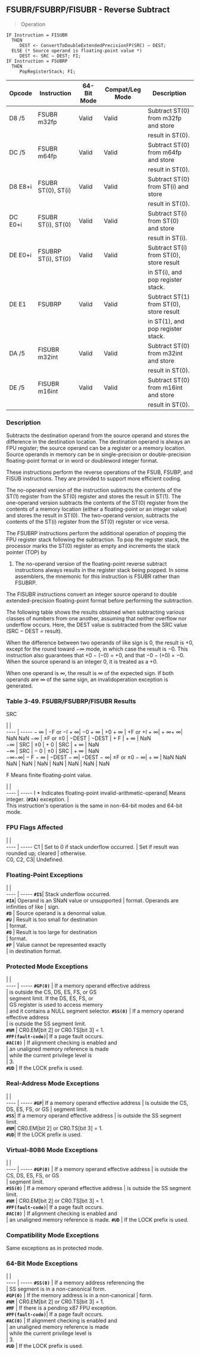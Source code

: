 ## FSUBR/FSUBRP/FISUBR - Reverse Subtract

> Operation

``` slim
IF Instruction = FISUBR
  THEN
     DEST <- ConvertToDoubleExtendedPrecisionFP(SRC) − DEST;
  ELSE (* Source operand is floating-point value *)
     DEST <- SRC − DEST; FI;
IF Instruction = FSUBRP
  THEN
     PopRegisterStack; FI;

```

 Opcode | Instruction        | 64-Bit Mode| Compat/Leg Mode| Description                            
 ---  | --- | --- | --- | ---
 D8 /5  | FSUBR m32fp        | Valid      | Valid          | Subtract ST(0) from m32fp and store    
        |                    |            |                | result in ST(0).                       
 DC /5  | FSUBR m64fp        | Valid      | Valid          | Subtract ST(0) from m64fp and store    
        |                    |            |                | result in ST(0).                       
 D8 E8+i| FSUBR ST(0), ST(i) | Valid      | Valid          | Subtract ST(0) from ST(i) and store    
        |                    |            |                | result in ST(0).                       
 DC E0+i| FSUBR ST(i), ST(0) | Valid      | Valid          | Subtract ST(i) from ST(0) and store    
        |                    |            |                | result in ST(i).                       
 DE E0+i| FSUBRP ST(i), ST(0)| Valid      | Valid          | Subtract ST(i) from ST(0), store result
        |                    |            |                | in ST(i), and pop register stack.      
 DE E1  | FSUBRP             | Valid      | Valid          | Subtract ST(1) from ST(0), store result
        |                    |            |                | in ST(1), and pop register stack.      
 DA /5  | FISUBR m32int      | Valid      | Valid          | Subtract ST(0) from m32int and store   
        |                    |            |                | result in ST(0).                       
 DE /5  | FISUBR m16int      | Valid      | Valid          | Subtract ST(0) from m16int and store   
        |                    |            |                | result in ST(0).                       

### Description
Subtracts the destination operand from the source operand and stores the difference
in the destination location. The destination operand is always an FPU register;
the source operand can be a register or a memory location. Source operands in
memory can be in single-precision or double-precision floating-point format
or in word or doubleword integer format.

These instructions perform the reverse operations of the FSUB, FSUBP, and FISUB
instructions. They are provided to support more efficient coding.

The no-operand version of the instruction subtracts the contents of the ST(1)
register from the ST(0) register and stores the result in ST(1). The one-operand
version subtracts the contents of the ST(0) register from the contents of a
memory location (either a floating-point or an integer value) and stores the
result in ST(0). The two-operand version, subtracts the contents of the ST(i)
register from the ST(0) register or vice versa.

The FSUBRP instructions perform the additional operation of popping the FPU
register stack following the subtraction. To pop the register stack, the processor
marks the ST(0) register as empty and increments the stack pointer (TOP) by
1. The no-operand version of the floating-point reverse subtract instructions
always results in the register stack being popped. In some assemblers, the mnemonic
for this instruction is FSUBR rather than FSUBRP.

The FISUBR instructions convert an integer source operand to double extended-precision
floating-point format before performing the subtraction.

The following table shows the results obtained when subtracting various classes
of numbers from one another, assuming that neither overflow nor underflow occurs.
Here, the DEST value is subtracted from the SRC value (SRC − DEST = result).

When the difference between two operands of like sign is 0, the result is +0,
except for the round toward −∞ mode, in which case the result is −0. This instruction
also guarantees that +0 − (−0) = +0, and that −0 − (+0) = −0. When the source
operand is an integer 0, it is treated as a +0.

When one operand is ∞, the result is ∞ of the expected sign. If both operands
are ∞ of the same sign, an invalidoperation exception is generated.


### Table 3-49. FSUBR/FSUBRP/FISUBR Results
SRC

   | |  
---- | -----
 − ∞ | −F or −I + ∞| −0 + ∞   | +0 + ∞   | +F or +I + ∞| + ∞+ ∞| NaN NaN
 −∞  | ±F or ±0    | −DEST    | −DEST    | + F         | + ∞   | NaN    
 −∞  | SRC         | ±0       | + 0      | SRC         | + ∞   | NaN    
 −∞  | SRC         | − 0      | ±0       | SRC         | + ∞   | NaN    
 −∞−∞| − F − ∞     | −DEST − ∞| −DEST − ∞| ±F or ±0 − ∞| + ∞   | NaN NaN
 NaN | NaN         | NaN      | NaN      | NaN         | NaN   | NaN    
<aside class="notification">
F Means finite floating-point value.
</aside>

   | |  
---- | -----
 I * Indicates floating-point invalid-arithmetic-operand| Means integer.
 (**``#IA)``** exception.                                       |               
This instruction's operation is the same in non-64-bit modes and 64-bit mode.



### FPU Flags Affected
   | |  
---- | -----
 C1        | Set to 0 if stack underflow occurred.
           | Set if result was rounded up; cleared
           | otherwise.                           
 C0, C2, C3| Undefined.                           

### Floating-Point Exceptions
   | |  
---- | -----
 **``#IS``**| Stack underflow occurred.              
 **``#IA``**| Operand is an SNaN value or unsupported
    | format. Operands are infinities of like
    | sign.                                  
 **``#D``** | Source operand is a denormal value.    
 **``#U``** | Result is too small for destination    
    | format.                                
 **``#O``** | Result is too large for destination    
    | format.                                
 **``#P``** | Value cannot be represented exactly    
    | in destination format.                 

### Protected Mode Exceptions
   | |  
---- | -----
 **``#GP(0)``**         | If a memory operand effective address   
                | is outside the CS, DS, ES, FS, or GS    
                | segment limit. If the DS, ES, FS, or    
                | GS register is used to access memory    
                | and it contains a NULL segment selector.
 **``#SS(0)``**         | If a memory operand effective address   
                | is outside the SS segment limit.        
 **``#NM``**            | CR0.EM[bit 2] or CR0.TS[bit 3] = 1.     
 **``#PF(fault-code)``**| If a page fault occurs.                 
 **``#AC(0)``**         | If alignment checking is enabled and    
                | an unaligned memory reference is made   
                | while the current privilege level is    
                | 3.                                      
 **``#UD``**            | If the LOCK prefix is used.             

### Real-Address Mode Exceptions
   | |  
---- | -----
 **``#GP``**| If a memory operand effective address
    | is outside the CS, DS, ES, FS, or GS 
    | segment limit.                       
 **``#SS``**| If a memory operand effective address
    | is outside the SS segment limit.     
 **``#NM``**| CR0.EM[bit 2] or CR0.TS[bit 3] = 1.  
 **``#UD``**| If the LOCK prefix is used.          

### Virtual-8086 Mode Exceptions
   | |  
---- | -----
 **``#GP(0)``**         | If a memory operand effective address 
                | is outside the CS, DS, ES, FS, or GS  
                | segment limit.                        
 **``#SS(0)``**         | If a memory operand effective address 
                | is outside the SS segment limit.      
 **``#NM``**            | CR0.EM[bit 2] or CR0.TS[bit 3] = 1.   
 **``#PF(fault-code)``**| If a page fault occurs.               
 **``#AC(0)``**         | If alignment checking is enabled and  
                | an unaligned memory reference is made.
 **``#UD``**            | If the LOCK prefix is used.           

### Compatibility Mode Exceptions
Same exceptions as in protected mode.


### 64-Bit Mode Exceptions
   | |  
---- | -----
 **``#SS(0)``**         | If a memory address referencing the        
                | SS segment is in a non-canonical form.     
 **``#GP(0)``**         | If the memory address is in a non-canonical
                | form.                                      
 **``#NM``**            | CR0.EM[bit 2] or CR0.TS[bit 3] = 1.        
 **``#MF``**            | If there is a pending x87 FPU exception.   
 **``#PF(fault-code)``**| If a page fault occurs.                    
 **``#AC(0)``**         | If alignment checking is enabled and       
                | an unaligned memory reference is made      
                | while the current privilege level is       
                | 3.                                         
 **``#UD``**            | If the LOCK prefix is used.                

